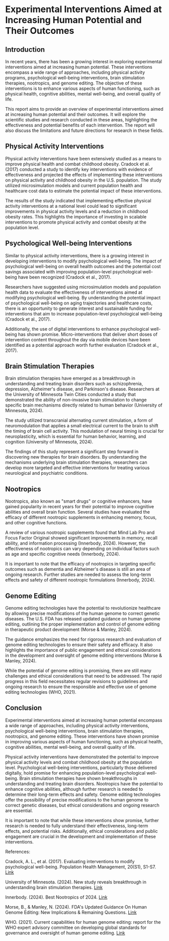 # Experimental Interventions Aimed at Increasing Human Potential and Their Outcomes

## Introduction

In recent years, there has been a growing interest in exploring experimental interventions aimed at increasing human potential. These interventions encompass a wide range of approaches, including physical activity programs, psychological well-being interventions, brain stimulation therapies, nootropics, and genome editing. The objective of these interventions is to enhance various aspects of human functioning, such as physical health, cognitive abilities, mental well-being, and overall quality of life.

This report aims to provide an overview of experimental interventions aimed at increasing human potential and their outcomes. It will explore the scientific studies and research conducted in these areas, highlighting the effectiveness and potential benefits of each intervention. The report will also discuss the limitations and future directions for research in these fields.

## Physical Activity Interventions

Physical activity interventions have been extensively studied as a means to improve physical health and combat childhood obesity. Cradock et al. (2017) conducted a study to identify key interventions with evidence of effectiveness and projected the effects of implementing these interventions on physical activity and childhood obesity in the U.S. population. The study utilized microsimulation models and current population health and healthcare cost data to estimate the potential impact of these interventions.

The results of the study indicated that implementing effective physical activity interventions at a national level could lead to significant improvements in physical activity levels and a reduction in childhood obesity rates. This highlights the importance of investing in scalable interventions to promote physical activity and combat obesity at the population level.

## Psychological Well-being Interventions

Similar to physical activity interventions, there is a growing interest in developing interventions to modify psychological well-being. The impact of psychological well-being on overall health outcomes and the potential cost savings associated with improving population-level psychological well-being have been recognized (Cradock et al., 2017).

Researchers have suggested using microsimulation models and population health data to evaluate the effectiveness of interventions aimed at modifying psychological well-being. By understanding the potential impact of psychological well-being on aging trajectories and healthcare costs, there is an opportunity to generate interest and sustainable funding for interventions that aim to increase population-level psychological well-being (Cradock et al., 2017).

Additionally, the use of digital interventions to enhance psychological well-being has shown promise. Micro-interventions that deliver short doses of intervention content throughout the day via mobile devices have been identified as a potential approach worth further evaluation (Cradock et al., 2017).

## Brain Stimulation Therapies

Brain stimulation therapies have emerged as a breakthrough in understanding and treating brain disorders such as schizophrenia, depression, Alzheimer's disease, and Parkinson's disease. Researchers at the University of Minnesota Twin Cities conducted a study that demonstrated the ability of non-invasive brain stimulation to change specific brain mechanisms directly related to human behavior (University of Minnesota, 2024).

The study utilized transcranial alternating current stimulation, a form of neuromodulation that applies a small electrical current to the brain to shift the timing of brain cell activity. This modulation of neural timing is crucial for neuroplasticity, which is essential for human behavior, learning, and cognition (University of Minnesota, 2024).

The findings of this study represent a significant step forward in discovering new therapies for brain disorders. By understanding the mechanisms underlying brain stimulation therapies, researchers can develop more targeted and effective interventions for treating various neurological and psychiatric conditions.

## Nootropics

Nootropics, also known as "smart drugs" or cognitive enhancers, have gained popularity in recent years for their potential to improve cognitive abilities and overall brain function. Several studies have evaluated the efficacy of different nootropic supplements in enhancing memory, focus, and other cognitive functions.

A review of various nootropic supplements found that Mind Lab Pro and Focus Factor Original showed significant improvements in memory, recall ability, and information processing (Innerbody, 2024). However, the effectiveness of nootropics can vary depending on individual factors such as age and specific cognitive needs (Innerbody, 2024).

It is important to note that the efficacy of nootropics in targeting specific outcomes such as dementia and Alzheimer's disease is still an area of ongoing research. Further studies are needed to assess the long-term effects and safety of different nootropic formulations (Innerbody, 2024).

## Genome Editing

Genome editing technologies have the potential to revolutionize healthcare by allowing precise modifications of the human genome to correct genetic diseases. The U.S. FDA has released updated guidance on human genome editing, outlining the proper implementation and control of genome editing in therapeutic product development (Morse & Manley, 2024).

The guidance emphasizes the need for rigorous research and evaluation of genome editing technologies to ensure their safety and efficacy. It also highlights the importance of public engagement and ethical considerations in the development and oversight of genome editing interventions (Morse & Manley, 2024).

While the potential of genome editing is promising, there are still many challenges and ethical considerations that need to be addressed. The rapid progress in this field necessitates regular revisions to guidelines and ongoing research to ensure the responsible and effective use of genome editing technologies (WHO, 2021).

## Conclusion

Experimental interventions aimed at increasing human potential encompass a wide range of approaches, including physical activity interventions, psychological well-being interventions, brain stimulation therapies, nootropics, and genome editing. These interventions have shown promise in improving various aspects of human functioning, such as physical health, cognitive abilities, mental well-being, and overall quality of life.

Physical activity interventions have demonstrated the potential to improve physical activity levels and combat childhood obesity at the population level. Psychological well-being interventions, particularly those delivered digitally, hold promise for enhancing population-level psychological well-being. Brain stimulation therapies have shown breakthroughs in understanding and treating brain disorders. Nootropics have the potential to enhance cognitive abilities, although further research is needed to determine their long-term effects and safety. Genome editing technologies offer the possibility of precise modifications to the human genome to correct genetic diseases, but ethical considerations and ongoing research are essential.

It is important to note that while these interventions show promise, further research is needed to fully understand their effectiveness, long-term effects, and potential risks. Additionally, ethical considerations and public engagement are crucial in the development and implementation of these interventions.

References:

Cradock, A. L., et al. (2017). Evaluating interventions to modify psychological well-being. Population Health Management, 20(S1), S1-S7. [Link](https://link.springer.com/article/10.1007/s42761-022-00167-w)

University of Minnesota. (2024). New study reveals breakthrough in understanding brain stimulation therapies. [Link](https://medicalxpress.com/news/2024-03-reveals-breakthrough-brain-therapies.html)

Innerbody. (2024). Best Nootropics of 2024. [Link](https://www.innerbody.com/best-nootropics)

Morse, B., & Manley, N. (2024). FDA's Updated Guidance On Human Genome Editing: New Implications & Remaining Questions. [Link](https://www.cellandgene.com/doc/fda-s-updated-guidance-on-human-genome-editing-new-implications-remaining-questions-0001)

WHO. (2021). Current capabilities for human genome editing: report for the WHO expert advisory committee on developing global standards for governance and oversight of human genome editing. [Link](https://www.who.int/publications-detail-redirect/WHO-SCI-RFH-2021.06-eng)